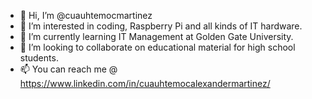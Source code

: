 - 👋 Hi, I’m @cuauhtemocmartinez
- 👀 I’m interested in coding, Raspberry Pi and all kinds of IT hardware.
- 🌱 I’m currently learning IT Management at Golden Gate University.
- 💞️ I’m looking to collaborate on educational material for high school students.
- 📫 You can reach me @ https://www.linkedin.com/in/cuauhtemocalexandermartinez/

